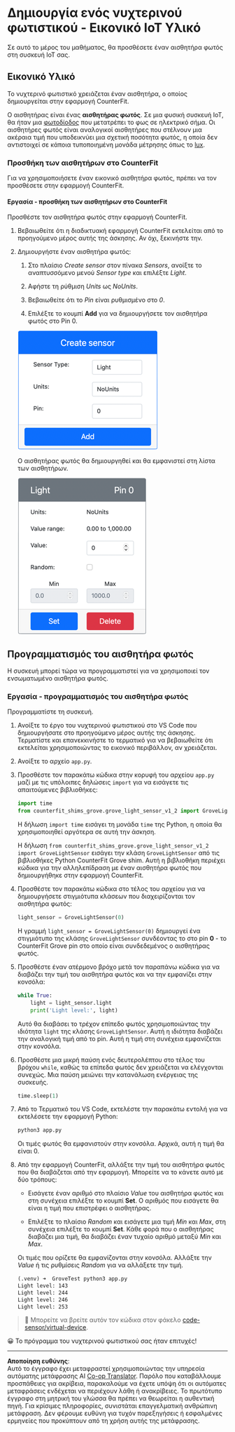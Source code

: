 <!--
CO_OP_TRANSLATOR_METADATA:
{
  "original_hash": "11f10c6760fb8202cf368422702fdf70",
  "translation_date": "2025-08-27T21:30:40+00:00",
  "source_file": "1-getting-started/lessons/3-sensors-and-actuators/virtual-device-sensor.md",
  "language_code": "el"
}
-->
# Δημιουργία ενός νυχτερινού φωτιστικού - Εικονικό IoT Υλικό

Σε αυτό το μέρος του μαθήματος, θα προσθέσετε έναν αισθητήρα φωτός στη συσκευή IoT σας.

## Εικονικό Υλικό

Το νυχτερινό φωτιστικό χρειάζεται έναν αισθητήρα, ο οποίος δημιουργείται στην εφαρμογή CounterFit.

Ο αισθητήρας είναι ένας **αισθητήρας φωτός**. Σε μια φυσική συσκευή IoT, θα ήταν μια [φωτοδίοδος](https://wikipedia.org/wiki/Photodiode) που μετατρέπει το φως σε ηλεκτρικό σήμα. Οι αισθητήρες φωτός είναι αναλογικοί αισθητήρες που στέλνουν μια ακέραια τιμή που υποδεικνύει μια σχετική ποσότητα φωτός, η οποία δεν αντιστοιχεί σε κάποια τυποποιημένη μονάδα μέτρησης όπως το [lux](https://wikipedia.org/wiki/Lux).

### Προσθήκη των αισθητήρων στο CounterFit

Για να χρησιμοποιήσετε έναν εικονικό αισθητήρα φωτός, πρέπει να τον προσθέσετε στην εφαρμογή CounterFit.

#### Εργασία - προσθήκη των αισθητήρων στο CounterFit

Προσθέστε τον αισθητήρα φωτός στην εφαρμογή CounterFit.

1. Βεβαιωθείτε ότι η διαδικτυακή εφαρμογή CounterFit εκτελείται από το προηγούμενο μέρος αυτής της άσκησης. Αν όχι, ξεκινήστε την.

1. Δημιουργήστε έναν αισθητήρα φωτός:

    1. Στο πλαίσιο *Create sensor* στον πίνακα *Sensors*, ανοίξτε το αναπτυσσόμενο μενού *Sensor type* και επιλέξτε *Light*.

    1. Αφήστε τη ρύθμιση *Units* ως *NoUnits*.

    1. Βεβαιωθείτε ότι το *Pin* είναι ρυθμισμένο στο *0*.

    1. Επιλέξτε το κουμπί **Add** για να δημιουργήσετε τον αισθητήρα φωτός στο Pin 0.

    ![Οι ρυθμίσεις του αισθητήρα φωτός](../../../../../translated_images/counterfit-create-light-sensor.9f36a5e0d4458d8d554d54b34d2c806d56093d6e49fddcda2d20f6fef7f5cce1.el.png)

    Ο αισθητήρας φωτός θα δημιουργηθεί και θα εμφανιστεί στη λίστα των αισθητήρων.

    ![Ο αισθητήρας φωτός δημιουργήθηκε](../../../../../translated_images/counterfit-light-sensor.5d0f5584df56b90f6b2561910d9cb20dfbd73eeff2177c238d38f4de54aefae1.el.png)

## Προγραμματισμός του αισθητήρα φωτός

Η συσκευή μπορεί τώρα να προγραμματιστεί για να χρησιμοποιεί τον ενσωματωμένο αισθητήρα φωτός.

### Εργασία - προγραμματισμός του αισθητήρα φωτός

Προγραμματίστε τη συσκευή.

1. Ανοίξτε το έργο του νυχτερινού φωτιστικού στο VS Code που δημιουργήσατε στο προηγούμενο μέρος αυτής της άσκησης. Τερματίστε και επανεκκινήστε το τερματικό για να βεβαιωθείτε ότι εκτελείται χρησιμοποιώντας το εικονικό περιβάλλον, αν χρειάζεται.

1. Ανοίξτε το αρχείο `app.py`.

1. Προσθέστε τον παρακάτω κώδικα στην κορυφή του αρχείου `app.py` μαζί με τις υπόλοιπες δηλώσεις `import` για να εισάγετε τις απαιτούμενες βιβλιοθήκες:

    ```python
    import time
    from counterfit_shims_grove.grove_light_sensor_v1_2 import GroveLightSensor
    ```

    Η δήλωση `import time` εισάγει τη μονάδα `time` της Python, η οποία θα χρησιμοποιηθεί αργότερα σε αυτή την άσκηση.

    Η δήλωση `from counterfit_shims_grove.grove_light_sensor_v1_2 import GroveLightSensor` εισάγει την κλάση `GroveLightSensor` από τις βιβλιοθήκες Python CounterFit Grove shim. Αυτή η βιβλιοθήκη περιέχει κώδικα για την αλληλεπίδραση με έναν αισθητήρα φωτός που δημιουργήθηκε στην εφαρμογή CounterFit.

1. Προσθέστε τον παρακάτω κώδικα στο τέλος του αρχείου για να δημιουργήσετε στιγμιότυπα κλάσεων που διαχειρίζονται τον αισθητήρα φωτός:

    ```python
    light_sensor = GroveLightSensor(0)
    ```

    Η γραμμή `light_sensor = GroveLightSensor(0)` δημιουργεί ένα στιγμιότυπο της κλάσης `GroveLightSensor` συνδέοντας το στο pin **0** - το CounterFit Grove pin στο οποίο είναι συνδεδεμένος ο αισθητήρας φωτός.

1. Προσθέστε έναν ατέρμονο βρόχο μετά τον παραπάνω κώδικα για να διαβάζει την τιμή του αισθητήρα φωτός και να την εμφανίζει στην κονσόλα:

    ```python
    while True:
        light = light_sensor.light
        print('Light level:', light)
    ```

    Αυτό θα διαβάσει το τρέχον επίπεδο φωτός χρησιμοποιώντας την ιδιότητα `light` της κλάσης `GroveLightSensor`. Αυτή η ιδιότητα διαβάζει την αναλογική τιμή από το pin. Αυτή η τιμή στη συνέχεια εμφανίζεται στην κονσόλα.

1. Προσθέστε μια μικρή παύση ενός δευτερολέπτου στο τέλος του βρόχου `while`, καθώς τα επίπεδα φωτός δεν χρειάζεται να ελέγχονται συνεχώς. Μια παύση μειώνει την κατανάλωση ενέργειας της συσκευής.

    ```python
    time.sleep(1)
    ```

1. Από το Τερματικό του VS Code, εκτελέστε την παρακάτω εντολή για να εκτελέσετε την εφαρμογή Python:

    ```sh
    python3 app.py
    ```

    Οι τιμές φωτός θα εμφανιστούν στην κονσόλα. Αρχικά, αυτή η τιμή θα είναι 0.

1. Από την εφαρμογή CounterFit, αλλάξτε την τιμή του αισθητήρα φωτός που θα διαβάζεται από την εφαρμογή. Μπορείτε να το κάνετε αυτό με δύο τρόπους:

    * Εισάγετε έναν αριθμό στο πλαίσιο *Value* του αισθητήρα φωτός και στη συνέχεια επιλέξτε το κουμπί **Set**. Ο αριθμός που εισάγετε θα είναι η τιμή που επιστρέφει ο αισθητήρας.

    * Επιλέξτε το πλαίσιο *Random* και εισάγετε μια τιμή *Min* και *Max*, στη συνέχεια επιλέξτε το κουμπί **Set**. Κάθε φορά που ο αισθητήρας διαβάζει μια τιμή, θα διαβάζει έναν τυχαίο αριθμό μεταξύ *Min* και *Max*.

    Οι τιμές που ορίζετε θα εμφανίζονται στην κονσόλα. Αλλάξτε την *Value* ή τις ρυθμίσεις *Random* για να αλλάξετε την τιμή.

    ```output
    (.venv) ➜  GroveTest python3 app.py 
    Light level: 143
    Light level: 244
    Light level: 246
    Light level: 253
    ```

> 💁 Μπορείτε να βρείτε αυτόν τον κώδικα στον φάκελο [code-sensor/virtual-device](../../../../../1-getting-started/lessons/3-sensors-and-actuators/code-sensor/virtual-device).

😀 Το πρόγραμμα του νυχτερινού φωτιστικού σας ήταν επιτυχές!

---

**Αποποίηση ευθύνης**:  
Αυτό το έγγραφο έχει μεταφραστεί χρησιμοποιώντας την υπηρεσία αυτόματης μετάφρασης AI [Co-op Translator](https://github.com/Azure/co-op-translator). Παρόλο που καταβάλλουμε προσπάθειες για ακρίβεια, παρακαλούμε να έχετε υπόψη ότι οι αυτόματες μεταφράσεις ενδέχεται να περιέχουν λάθη ή ανακρίβειες. Το πρωτότυπο έγγραφο στη μητρική του γλώσσα θα πρέπει να θεωρείται η αυθεντική πηγή. Για κρίσιμες πληροφορίες, συνιστάται επαγγελματική ανθρώπινη μετάφραση. Δεν φέρουμε ευθύνη για τυχόν παρεξηγήσεις ή εσφαλμένες ερμηνείες που προκύπτουν από τη χρήση αυτής της μετάφρασης.